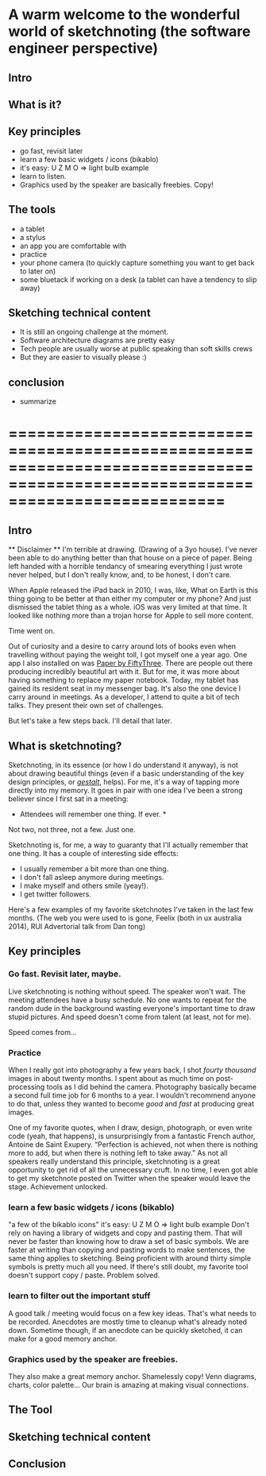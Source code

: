 # A warm welcome to the wonderful world of sketchnoting (the software engineer perspective)

## Intro

## What is it?

## Key principles
- go fast, revisit later
- learn a few basic widgets / icons (bikablo)
- it's easy: U Z M O => light bulb example
- learn to listen.
- Graphics used by the speaker are basically freebies. Copy!

## The tools
- a tablet
- a stylus
- an app you are comfortable with
- practice
- your phone camera (to quickly capture something you want to get back to later on)
- some bluetack if working on a desk (a tablet can have a tendency to slip away)

## Sketching technical content
- It is still an ongoing challenge at the moment. 
- Software architecture diagrams are pretty easy
- Tech people are usually worse at public speaking than soft skills crews
- But they are easier to visually please :)

## conclusion
- summarize



===============================================================================================================================
===============================================================================================================================
## Intro
** Disclaimer ** I'm terrible at drawing. (Drawing of a 3yo house). I've never been able to do anything better than that house on a piece of paper. Being left handed with a horrible tendancy of smearing everything I just wrote never helped, but I don't really know, and, to be honest, I don't care.

When Apple released the iPad back in 2010, I was, like, What on Earth is this thing going to be better at than either my computer or my phone? And just dismissed the tablet thing as a whole. iOS was very limited at that time. It looked like nothing more than a trojan horse for Apple to sell more content.

Time went on.

Out of curiosity and a desire to carry around lots of books even when travelling without paying the weight toll, I got myself one a year ago. One app I also installed on was [Paper by FiftyThree](https://www.fiftythree.com/paper). There are people out there producing incredibly beautiful art with it. But for me, it was more about having something to replace my paper notebook. Today, my tablet has gained its resident seat in my messenger bag. It's also the one device I carry around in meetings. As a developer, I attend to quite a bit of tech talks. They present their own set of challenges.

But let's take a few steps back. I'll detail that later.


## What is sketchnoting?
Sketchnoting, in its essence (or how I do understand it anyway), is not about drawing beautiful things (even if a basic understanding of the key design principles, or [_gestalt_](http://www.smashingmagazine.com/2014/03/28/design-principles-visual-perception-and-the-principles-of-gestalt/), helps). For me, it's a way of tapping more directly into my memory. It goes in pair with one idea I've been a strong believer since I first sat in a meeting:

* Attendees will remember one thing. If ever. *

Not two, not three, not a few. Just one.

Sketchnoting is, for me, a way to guaranty that I'll actually remember that one thing. It has a couple of interesting side effects:

- I usually remember a bit more than one thing.
- I don't fall asleep anymore during meetings.
- I make myself and others smile (yeay!).
- I get twitter followers.

Here's a few examples of my favorite sketchnotes I've taken in the last few months.
(The web you were used to is gone, Feelix (both in ux australia 2014), RUI Advertorial talk from Dan tong)


## Key principles

### Go fast. Revisit later, maybe.
Live sketchnoting is nothing without speed. The speaker won't wait. The meeting attendees have a busy schedule. No one wants to repeat for the random dude in the background wasting everyone's important time to draw stupid pictures. And speed doesn't come from talent (at least, not for me).

Speed comes from...

### Practice
When I really got into photography a few years back, I shot _fourty thousand_ images in about twenty months. I spent about as much time on post-processing tools as I did behind the camera. Photography basically became a second full time job for 6 months to a year. I wouldn't recommend anyone to do that, unless they wanted to become _good_ and _fast_ at producing great images.

One of my favorite quotes, when I draw, design, photograph, or even write code (yeah, that happens), is unsurprisingly from a fantastic French author, Antoine de Saint Exupery. “Perfection is achieved, not when there is nothing more to add, but when there is nothing left to take away.” As not all speakers really understand this principle, sketchnoting is a great opportunity to get rid of all the unnecessary cruft.
In no time, I even got able to get my sketchnote posted on Twitter when the speaker would leave the stage. Achievement unlocked.

### learn a few basic widgets / icons (bikablo)
"a few of the bikablo icons"
it's easy: U Z M O => light bulb example
Don't rely on having a library of widgets and copy and pasting them. That will never be faster than knowing how to draw a set of basic symbols. We are faster at writing than copying and pasting words to make sentences, the same thing applies to sketching. Being proficient with around thirty simple symbols is pretty much all you need. If there's still doubt, my favorite tool doesn't support copy / paste. Problem solved.

### learn to filter out the important stuff
A good talk / meeting would focus on a few key ideas. That's what needs to be recorded. Anecdotes are mostly time to cleanup what's already noted down. Sometime though, if an anecdote can be quickly sketched, it can make for a good memory anchor.

### Graphics used by the speaker are freebies.
They also make a great memory anchor. Shamelessly copy!
Venn diagrams, charts, color palette... Our brain is amazing at making visual connections.


## The Tool


## Sketching technical content

## Conclusion

